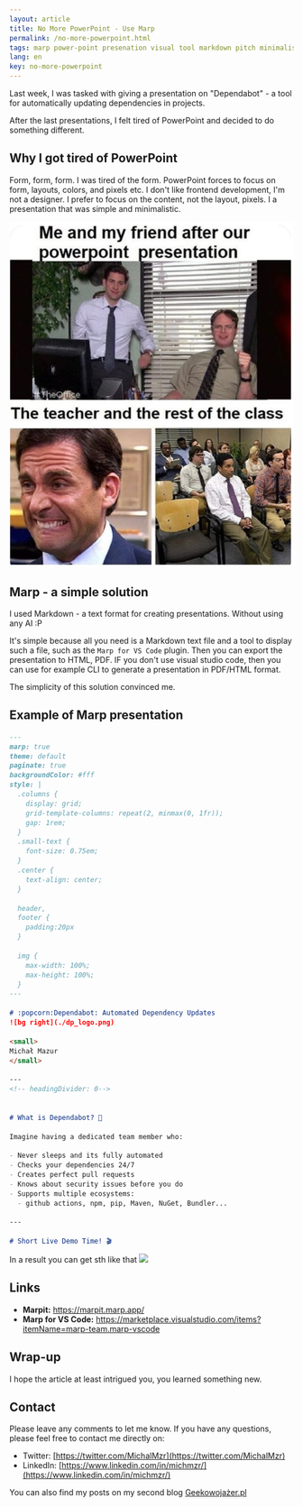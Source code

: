 ```yaml
---
layout: article
title: No More PowerPoint - Use Marp
permalink: /no-more-powerpoint.html
tags: marp power-point presenation visual tool markdown pitch minimalism common-mark
lang: en
key: no-more-powerpoint
---
```

Last week, I was tasked with giving a presentation on "Dependabot" - a tool for automatically updating dependencies in projects.

After the last presentations, I felt tired of PowerPoint and decided to do something different.

## Why I got tired of PowerPoint

Form, form, form. I was tired of the form.
PowerPoint forces to focus on form, layouts, colors, and pixels etc.
I don't like frontend development, I'm not a designer.
I prefer to focus on the content, not the layout, pixels.
I a presentation that was simple and minimalistic.

![](../assets/images/posts/no-more-powerpoint/meme-the-office.jpg)

## Marp - a simple solution

I used Markdown - a text format for creating presentations. Without using any AI :P

It's simple because all you need is a Markdown text file and a tool to display such a file, such as the `Marp for VS Code` plugin.
Then you can export the presentation to HTML, PDF. IF you don't use visual studio code, then you can use for example CLI to generate a presentation in PDF/HTML format.

The simplicity of this solution convinced me.

## Example of Marp presentation

```markdown
---
marp: true
theme: default
paginate: true
backgroundColor: #fff
style: |
  .columns {
    display: grid;
    grid-template-columns: repeat(2, minmax(0, 1fr));
    gap: 1rem;
  }
  .small-text {
    font-size: 0.75em;
  }
  .center {
    text-align: center;
  }

  header,
  footer {
    padding:20px
  }

  img {
    max-width: 100%;
    max-height: 100%;
  }
---

# :popcorn:Dependabot: Automated Dependency Updates
![bg right](./dp_logo.png)

<small>
Michał Mazur
</small>

---
<!-- headingDivider: 0-->


# What is Dependabot? 🤖

Imagine having a dedicated team member who:

- Never sleeps and its fully automated
- Checks your dependencies 24/7
- Creates perfect pull requests
- Knows about security issues before you do
- Supports multiple ecosystems:
  - github actions, npm, pip, Maven, NuGet, Bundler...

---

# Short Live Demo Time! 🎬
```

In a result you can get sth like that
![](../assets/images/posts/no-more-powerpoint/marp-example.gif)

## Links
- **Marpit:** https://marpit.marp.app/
- **Marp for VS Code:** https://marketplace.visualstudio.com/items?itemName=marp-team.marp-vscode

## Wrap-up
I hope the article at least intrigued you, you learned something new.

## Contact
Please leave any comments to let me know. If you have any questions, please feel free to contact me directly on:
- Twitter: [https://twitter.com/MichalMzr](https://twitter.com/MichalMzr)
- LinkedIn: [https://www.linkedin.com/in/michmzr/](https://www.linkedin.com/in/michmzr/)

You can also find my posts on my second blog [Geekowojażer.pl](https://www.geekowojazer.pl/)

